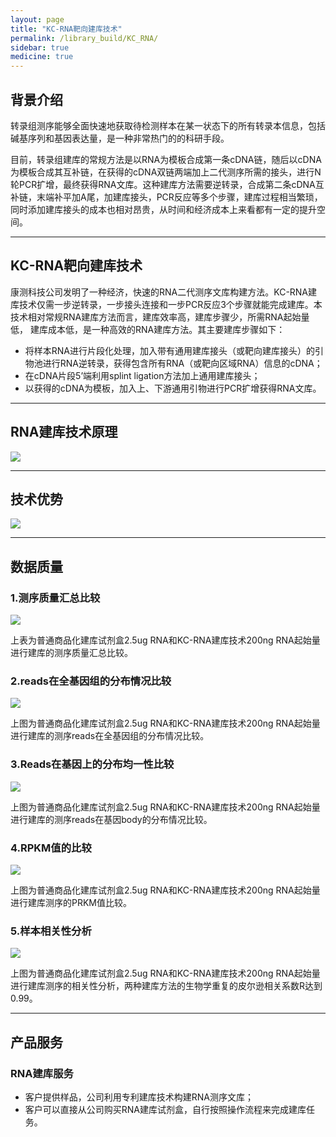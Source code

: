 ```yaml
---
layout: page
title: "KC-RNA靶向建库技术"
permalink: /library_build/KC_RNA/
sidebar: true
medicine: true
---
```


## 背景介绍

转录组测序能够全面快速地获取待检测样本在某一状态下的所有转录本信息，包括碱基序列和基因表达量，是一种非常热门的的科研手段。

目前，转录组建库的常规方法是以RNA为模板合成第一条cDNA链，随后以cDNA为模板合成其互补链，在获得的cDNA双链两端加上二代测序所需的接头，进行N轮PCR扩增，最终获得RNA文库。这种建库方法需要逆转录，合成第二条cDNA互补链，末端补平加A尾，加建库接头，PCR反应等多个步骤，建库过程相当繁琐，同时添加建库接头的成本也相对昂贵，从时间和经济成本上来看都有一定的提升空间。

---

## KC-RNA靶向建库技术

康测科技公司发明了一种经济，快速的RNA二代测序文库构建方法。KC-RNA建库技术仅需一步逆转录，一步接头连接和一步PCR反应3个步骤就能完成建库。本技术相对常规RNA建库方法而言，建库效率高，建库步骤少，所需RNA起始量低，
建库成本低，是一种高效的RNA建库方法。其主要建库步骤如下：
* 将样本RNA进行片段化处理，加入带有通用建库接头（或靶向建库接头）的引物池进行RNA逆转录，获得包含所有RNA（或靶向区域RNA）信息的cDNA；
* 在cDNA片段5’端利用splint ligation方法加上通用建库接头；
* 以获得的cDNA为模板，加入上、下游通用引物进行PCR扩增获得RNA文库。

---

## RNA建库技术原理
<img class="fig30" src="/image/library_build/KC_RNA/rna建库原理.png">

---

## 技术优势
<img  src="/image/library_build/KC_RNA/1.png">

---

## 数据质量

### 1.测序质量汇总比较

<img src="/image/library_build/KC_RNA/0.png">

上表为普通商品化建库试剂盒2.5ug RNA和KC-RNA建库技术200ng RNA起始量进行建库的测序质量汇总比较。</p>         



### 2.reads在全基因组的分布情况比较
<img class="fig30" src="/image/library_build/KC_RNA/2.png">

上图为普通商品化建库试剂盒2.5ug RNA和KC-RNA建库技术200ng RNA起始量进行建库的测序reads在全基因组的分布情况比较。

### 3.Reads在基因上的分布均一性比较
<img class="fig70" src="/image/library_build/KC_RNA/3.png">

上图为普通商品化建库试剂盒2.5ug RNA和KC-RNA建库技术200ng RNA起始量进行建库的测序reads在基因body的分布情况比较。

### 4.RPKM值的比较

<img class="fig40" src="/image/library_build/KC_RNA/4.png">

上图为普通商品化建库试剂盒2.5ug RNA和KC-RNA建库技术200ng RNA起始量进行建库测序的PRKM值比较。

### 5.样本相关性分析
 <img class="fig40" src="/image/library_build/KC_RNA/5.png">

上图为普通商品化建库试剂盒2.5ug RNA和KC-RNA建库技术200ng RNA起始量进行建库测序的相关性分析，两种建库方法的生物学重复的皮尔逊相关系数R达到0.99。

---

## 产品服务

### RNA建库服务
* 客户提供样品，公司利用专利建库技术构建RNA测序文库；
* 客户可以直接从公司购买RNA建库试剂盒，自行按照操作流程来完成建库任务。
